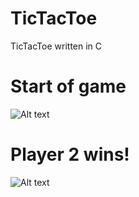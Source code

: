 # TicTacToe
TicTacToe written in C
# Start of game
![Alt text](https://cloud.githubusercontent.com/assets/10361727/12082393/079a80a2-b260-11e5-859c-fc490c14b59a.PNG "Start")
# Player 2 wins!
![Alt text](https://cloud.githubusercontent.com/assets/10361727/12082394/079ed2d8-b260-11e5-8cf0-f85efa150a6e.PNG "Endgame")
